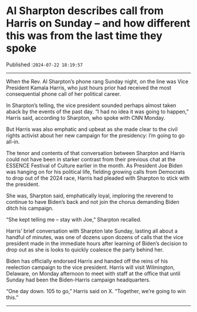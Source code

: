# Al Sharpton describes call from Harris on Sunday – and how different this was from the last time they spoke

Published :`2024-07-22 18:19:57`

---

When the Rev. Al Sharpton’s phone rang Sunday night, on the line was Vice President Kamala Harris, who just hours prior had received the most consequential phone call of her political career.

In Sharpton’s telling, the vice president sounded perhaps almost taken aback by the events of the past day. “I had no idea it was going to happen,” Harris said, according to Sharpton, who spoke with CNN Monday.

But Harris was also emphatic and upbeat as she made clear to the civil rights activist about her new campaign for the presidency: I’m going to go all-in.

The tenor and contents of that conversation between Sharpton and Harris could not have been in starker contrast from their previous chat at the ESSENCE Festival of Culture earlier in the month. As President Joe Biden was hanging on for his political life, fielding growing calls from Democrats to drop out of the 2024 race, Harris had pleaded with Sharpton to stick with the president.

She was, Sharpton said, emphatically loyal, imploring the reverend to continue to have Biden’s back and not join the chorus demanding Biden ditch his campaign.

“She kept telling me – stay with Joe,” Sharpton recalled.

Harris’ brief conversation with Sharpton late Sunday, lasting all about a handful of minutes, was one of dozens upon dozens of calls that the vice president made in the immediate hours after learning of Biden’s decision to drop out as she is looks to quickly coalesce the party behind her.

Biden has officially endorsed Harris and handed off the reins of his reelection campaign to the vice president. Harris will visit Wilmington, Delaware, on Monday afternoon to meet with staff at the office that until Sunday had been the Biden-Harris campaign headquarters.

“One day down. 105 to go,” Harris said on X. “Together, we’re going to win this.”

---

